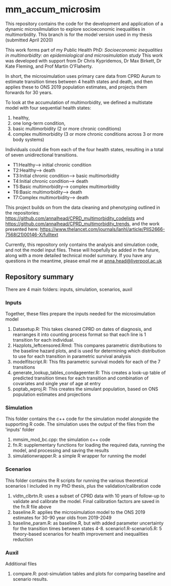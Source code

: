 # mm_accum_microsim

This repository contains the code for the development and application of a dynamic microsilmulation to explore socioeconomic inequalities in multimorbidity.
This branch is for the model version used in my thesis (submitted April 2020)

This work forms part of my Public Health PhD: *Socioeconomic inequalities in multimorbidity: an epidemiological and microsimulation study*
This work was developed with support from Dr Chris Kypridemos, Dr Max Birkett, Dr Kate Fleming, and Prof Martin O'Flaherty. 

In short, the microsimulation uses primary care data from CPRD Aurum to estimate transition times between 4 health states and death, and then applies these to ONS 2019 population estimates, and projects them forwards for 30 years. 

To look at the accumulation of multimorbidity, we defined a multistate model with four sequential health states: 
1) healthy, 
2) one long-term condition, 
3) basic multimorbidity (2 or more chronic conditions)
4) complex multimorbidity (3 or more chronic conditions across 3 or more body systems)

Individuals could die from each of the four health states, resulting in a total of seven unidirectional transitions. 
 - T1:Healthy--> initial chronic condition
 - T2:Healthy--> death
 - T3:Initial chronic condition--> basic multimorbidity
 - T4:Initial chronic condition--> death
 - T5:Basic multimorbidity--> complex multimorbidity
 - T6:Basic multimorbidity--> death
 - T7:Complex multimorbidity--> death
 
This project builds on from the data cleaning and phenotyping outlined in the repositories: https://github.com/annalhead/CPRD_multimorbidity_codelists and https://github.com/annalhead/CPRD_multimorbidity_trends, and the work presented here: https://www.thelancet.com/journals/lanhl/article/PIIS2666-7568(21)00146-X/fulltext 

Currently, this repository only contains the analysis and simulation code, and not the model input files. These will hopefully be added in the future, along with a more detailed technical model summary. If you have any questions in the meantime, please email me at anna.head@liverpool.ac.uk 

## Repository summary

There are 4 main folders: inputs, simulation, scenarios, auxil 

### Inputs
Together, these files prepare the inputs needed for the microsimulation model 
1. Datasetup.R: This takes cleaned CPRD on dates of diagnosis, and rearranges it into counting process format so that each line is 1 transition for each individual. 
2. Hazplots_leftcensored.Rmd: This compares parametric distributions to the baseline hazard plots, and is used for determining which distribution to use for each transition in parametric survival analysis
3. modelfitscript.R: This fits parametric survival models for each of the 7 transitions 
4. generate_lookup_tables_condageenter.R: This creates a look-up table of predicted transition times for each transition and combination of covariates and single year of age at entry 
5. poptab_wproj.R: This creates the simulant population, based on ONS population estimates and projections 

### Simulation 
This folder contains the c++ code for the simulation model alongside the supporting R code. The simulation uses the output of the files from the 'inputs' folder
1. mmsim_mod_bc.cpp: the simulation c++ code
2. fn.R: supplementary functions for loading the required data, running the model, and processing and saving the results
3. simulationwrapper.R: a simple R wrapper for running the model 

### Scenarios 
This folder contains the R scripts for running the various theoretical scenarios I included in my PhD thesis, plus the validation/calibration code 
1. vldtn_clbrtn.R: uses a subset of CPRD data with 10 years of follow-up to validate and calibrate the model. Final calibration factors are saved in the fn.R file above
2. baseline.R: applies the microsimulation model to the ONS 2019 estimates for 30-90 year olds from 2019-2049 
3. baseline_param.R: as baseline.R, but with added parameter uncertainty for the transition times between states 
4-8. scenario1.R-scenario5.R: 5 theory-based scenarios for health improvement and inequalities reduction

### Auxil 
Additional files 
1. compare.R: post-simulation tables and plots for comparing baseline and scenario results. 

